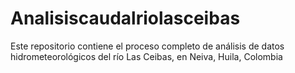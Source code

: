 # Analisiscaudalriolasceibas
Este repositorio contiene el proceso completo de análisis de datos hidrometeorológicos del río Las Ceibas, en Neiva, Huila, Colombia

